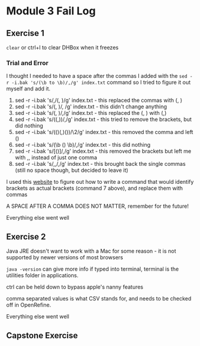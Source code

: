 # Module 3 Fail Log

## Exercise 1

```clear``` or ctrl+l to clear DHBox when it freezes

### Trial and Error

I thought I needed to have a space after the commas I added with the ```sed -r -i.bak 's/(\b to \b)/,/g' index.txt``` command so I tried to figure it out myself and add it.

1. sed -r -i.bak 's/,/(, )/g' index.txt - this replaced the commas  with (, )
2. sed -r -i.bak 's/(, )/, /g' index.txt - this didn't change anything
3. sed -r -i.bak 's/(, )/,/g' index.txt - this replaced the (, ) with (,)
4. sed -r -i.bak 's/((,))/,/g' index.txt - this tried to remove the brackets, but did nothing
5. sed -r -i.bak 's/(()(,)())/\2/g' index.txt - this removed the comma and left ()
6. sed -r -i.bak 's/(\b () \b)/,/g' index.txt - this did nothing
7. sed -r -i.bak 's/[()]/,/g' index.txt - this removed the brackets but left me with ,, instead of just one comma
8. sed -r -i.bak 's/,,/,/g' index.txt - this brought back the single commas (still no space though, but decided to leave it)

I used this [website](https://unix.stackexchange.com/questions/345154/replace-matching-parentheses-with-enclosing-content) to figure out how to write a command that would identify brackets as actual brackets (command 7 above), and replace them with commas

A SPACE AFTER A COMMA DOES NOT MATTER, remember for the future!

Everything else went well

## Exercise 2

Java JRE doesn't want to work with a Mac for some reason - it is not supported by newer versions of most browsers

```java -version``` can give more info if typed into terminal, terminal is the utilities folder in applications.

ctrl can be held down to bypass apple's nanny features

comma separated values is what CSV stands for, and needs to be checked off in OpenRefine. 

Everything else went well

## Capstone Exercise
